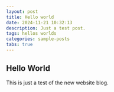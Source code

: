 ```yaml
---
layout: post
title: Hello world
date: 2024-11-21 10:32:13
description: Just a test post.
tags: hellos worlds
categories: sample-posts
tabs: true
---
```

## Hello World
This is just a test of the new website blog.